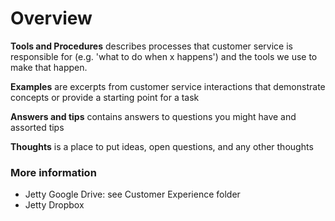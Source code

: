# Overview

**Tools and Procedures** describes processes that customer service is responsible for (e.g. 'what to do when x happens') and the tools we use to make that happen. 

**Examples** are excerpts from customer service interactions that demonstrate concepts or provide a starting point for a task

**Answers and tips** contains answers to questions you might have and assorted tips

**Thoughts** is a place to put ideas, open questions, and any other thoughts


### More information

+ Jetty Google Drive: see Customer Experience folder
+ Jetty Dropbox
